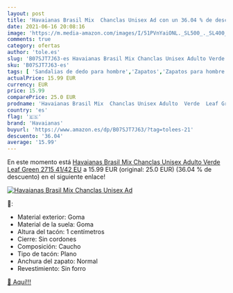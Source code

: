 ```yaml
---
layout: post
title: 'Havaianas Brasil Mix  Chanclas Unisex Ad con un 36.04 % de descuento'
date: 2021-06-16 20:08:16
image: 'https://m.media-amazon.com/images/I/51PVnYaiONL._SL500_._SL400_.jpg'
comments: true
category: ofertas
author: 'tole.es'
slug: 'B07SJT7J63-es Havaianas Brasil Mix Chanclas Unisex Adulto Verde Leaf...'
sku: 'B07SJT7J63-es'
tags: [ 'Sandalias de dedo para hombre','Zapatos','Zapatos para hombre','Zapatos y complementos','chanclas','havaianas', ]
actualPrice: 15.99 EUR
currency: EUR
price: 15.99
comparePrice: 25.0 EUR
prodname: 'Havaianas Brasil Mix  Chanclas Unisex Adulto  Verde  Leaf Green 2715   41/42 EU'
country: 'es'
flag: '🇪🇸'
brand: 'Havaianas'
buyurl: 'https://www.amazon.es/dp/B07SJT7J63/?tag=tolees-21'
descuento: '36.04'
average: '15.99'
---
```


En este momento está [Havaianas Brasil Mix  Chanclas Unisex Adulto  Verde  Leaf Green 2715   41/42 EU](https://www.amazon.es/dp/B07SJT7J63/?tag=tolees-21) a 15.99 EUR (original: 25.0 EUR) (36.04 %  de descuento) en el siguiente enlace!

[![Havaianas Brasil Mix  Chanclas Unisex Ad](https://m.media-amazon.com/images/I/51PVnYaiONL._SL500_._SL400_.jpg)](https://www.amazon.es/dp/B07SJT7J63/?tag=tolees-21)

🔎:

- Material exterior: Goma
- Material de la suela: Goma
- Altura del tacón: 1 centímetros
- Cierre: Sin cordones
- Composición: Caucho
- Tipo de tacón: Plano
- Anchura del zapato: Normal
- Revestimiento: Sin forro

[🛒 Aquí!!!](https://www.amazon.es/dp/B07SJT7J63/?tag=tolees-21)
